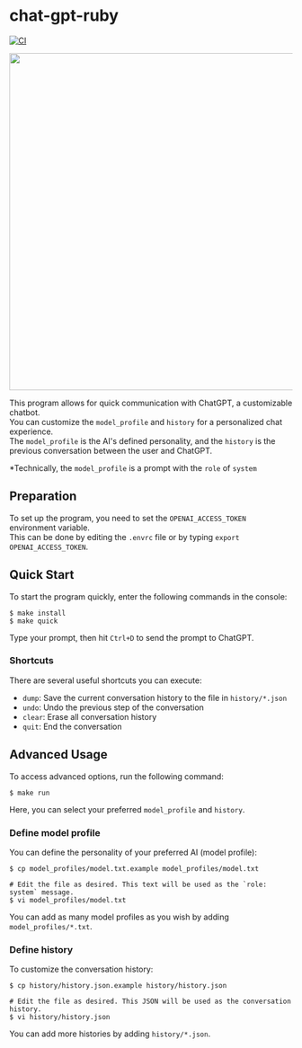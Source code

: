 # chat-gpt-ruby

[![CI](https://github.com/blue0513/chat-gpt-ruby/actions/workflows/ci.yml/badge.svg)](https://github.com/blue0513/chat-gpt-ruby/actions/workflows/ci.yml)

<img src="https://user-images.githubusercontent.com/8979468/228260595-3d887fbf-4c7d-4b66-b50c-fb94b6688c39.gif" width="600">

This program allows for quick communication with ChatGPT, a customizable chatbot.   
You can customize the `model_profile` and `history` for a personalized chat experience.   
The `model_profile` is the AI's defined personality, and the `history` is the previous conversation between the user and ChatGPT.

*Technically, the `model_profile` is a prompt with the `role` of `system`

## Preparation

To set up the program, you need to set the `OPENAI_ACCESS_TOKEN` environment variable.  
This can be done by editing the `.envrc` file or by typing `export OPENAI_ACCESS_TOKEN`.

## Quick Start

To start the program quickly, enter the following commands in the console:

```console
$ make install
$ make quick
```

Type your prompt, then hit `Ctrl+D` to send the prompt to ChatGPT.

### Shortcuts

There are several useful shortcuts you can execute:

- `dump`: Save the current conversation history to the file in `history/*.json`
- `undo`: Undo the previous step of the conversation
- `clear`: Erase all conversation history
- `quit`: End the conversation

## Advanced Usage

To access advanced options, run the following command:

```console
$ make run
```

Here, you can select your preferred `model_profile` and `history`.

### Define model profile

You can define the personality of your preferred AI (model profile):

```console
$ cp model_profiles/model.txt.example model_profiles/model.txt

# Edit the file as desired. This text will be used as the `role: system` message.
$ vi model_profiles/model.txt
```

You can add as many model profiles as you wish by adding `model_profiles/*.txt`.



### Define history

To customize the conversation history:

```console
$ cp history/history.json.example history/history.json

# Edit the file as desired. This JSON will be used as the conversation history.
$ vi history/history.json
```

You can add more histories by adding `history/*.json`.
